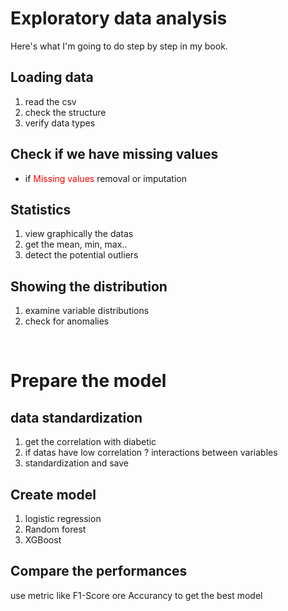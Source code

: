 # Exploratory data analysis

Here's what I'm going to do step by step in my book.

## Loading data
1. read the csv
2. check the structure
3. verify data types

## Check if we have missing values
- if <span style="color: red;">Missing values</span> removal or imputation

## Statistics
1. view graphically the datas 
2. get the mean, min, max..
3. detect the potential outliers

## Showing the distribution
1. examine variable distributions
2. check for anomalies

</br>

# Prepare the model

## data standardization
1. get the correlation with diabetic
2. if datas have low correlation ? interactions between variables
3. standardization and save

## Create model
1. logistic regression
2. Random forest
3. XGBoost

## Compare the performances
use metric like F1-Score ore Accurancy to get the best model
